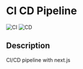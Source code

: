 # CI CD Pipeline

![CI](https://github.com/tzuyi0817/ci-cd-pipeline/actions/workflows/ci.yml/badge.svg)
![CD](https://github.com/tzuyi0817/ci-cd-pipeline/actions/workflows/cd.yml/badge.svg)


## Description

CI/CD pipeline with next.js
